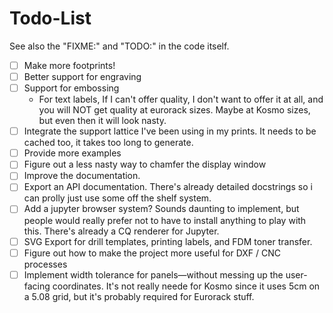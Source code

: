 # Todo-List

See also the "FIXME:" and "TODO:" in the code itself.

- [ ] Make more footprints!
- [ ] Better support for engraving
- [ ] Support for embossing
  - For text labels, If I can't offer quality, I don't want to offer it at all, and you will NOT get quality at eurorack sizes. Maybe at Kosmo sizes, but even then it will look nasty.
- [ ] Integrate the support lattice I've been using in my prints. It needs to be cached too, it takes too long to generate.
- [ ] Provide more examples
- [ ] Figure out a less nasty way to chamfer the display window
- [ ] Improve the documentation.
- [ ] Export an API documentation. There's already detailed docstrings so i can prolly just use some off the shelf system.
- [ ] Add a jupyter browser system? Sounds daunting to implement, but people would really prefer not to have to install anything to play with this. There's already a CQ renderer for Jupyter.
- [ ] SVG Export for drill templates, printing labels, and FDM toner transfer.
- [ ] Figure out how to make the project more useful for DXF / CNC processes
- [ ] Implement width tolerance for panels—without messing up the user-facing coordinates. It's not really neede for Kosmo since it uses 5cm on a 5.08 grid, but it's probably required for Eurorack stuff.